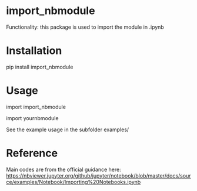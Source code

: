 # import_nbmodule

Functionality: this package is used to import the module in .ipynb 

# Installation 
pip install import_nbmodule


# Usage
import import_nbmodule

import yournbmodule 

See the example usage in the subfolder examples/

# Reference
Main codes are from the official guidance here:
https://nbviewer.jupyter.org/github/jupyter/notebook/blob/master/docs/source/examples/Notebook/Importing%20Notebooks.ipynb

